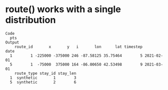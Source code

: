 # route() works with a single distribution

    Code
      pts
    Output
        route_id       x       y   i       lon      lat timestep       date
      1        1 -225000 -375000 246 -87.58125 35.75464        5 2021-02-01
      5        1  -75000  375000 164 -86.00650 42.53498        9 2021-03-01
        route_type stay_id stay_len
      1  synthetic       1        3
      5  synthetic       2        6

